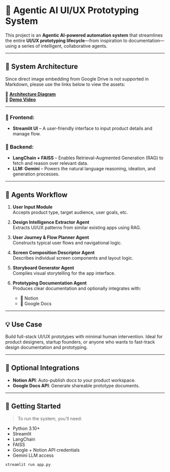# 🧠 Agentic AI UI/UX Prototyping System

This project is an **Agentic AI-powered automation system** that streamlines the entire **UI/UX prototyping lifecycle**—from inspiration to documentation—using a series of intelligent, collaborative agents.

---

## 🔧 System Architecture

Since direct image embedding from Google Drive is not supported in Markdown, please use the links below to view the assets:

🔹 **[Architecture Diagram](https://drive.google.com/file/d/1VhfpluCNUNRF6jhRX50dNarl5Z8eDPKZ/view?usp=drive_link)**  
🔹 **[Demo Video](https://drive.google.com/file/d/1SZxrQKq4N6rtJP3Nia1-O4Y9U0_NhlDI/view?usp=drive_link)**

---

### 🔹 Frontend:
- **Streamlit UI** – A user-friendly interface to input product details and manage flow.

### 🔹 Backend:
- **LangChain + FAISS** – Enables Retrieval-Augmented Generation (RAG) to fetch and reason over relevant data.
- **LLM: Gemini** – Powers the natural language reasoning, ideation, and generation processes.

---

## 🧩 Agents Workflow

1. **User Input Module**  
   Accepts product type, target audience, user goals, etc.

2. **Design Intelligence Extractor Agent**  
   Extracts UI/UX patterns from similar existing apps using RAG.

3. **User Journey & Flow Planner Agent**  
   Constructs typical user flows and navigational logic.

4. **Screen Composition Descriptor Agent**  
   Describes individual screen components and layout logic.

5. **Storyboard Generator Agent**  
   Compiles visual storytelling for the app interface.

6. **Prototyping Documentation Agent**  
   Produces clear documentation and optionally integrates with:
   - 📒 Notion
   - 📄 Google Docs

---

## 💡 Use Case

Build full-stack UI/UX prototypes with minimal human intervention. Ideal for product designers, startup founders, or anyone who wants to fast-track design documentation and prototyping.

---

## 📎 Optional Integrations

- **Notion API**: Auto-publish docs to your product workspace.
- **Google Docs API**: Generate shareable prototype documents.

---

## 🚀 Getting Started

> To run the system, you’ll need:

- Python 3.10+
- Streamlit
- LangChain
- FAISS
- Google + Notion API credentials
- Gemini LLM access

```bash
streamlit run app.py
